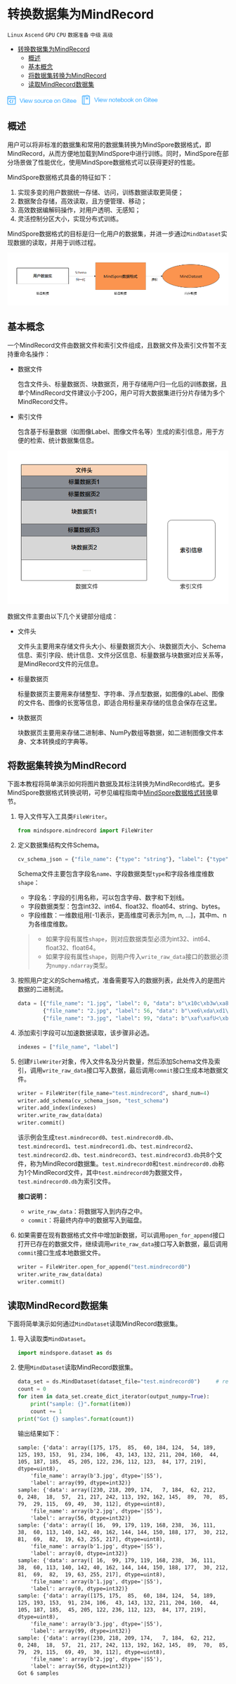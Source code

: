 # 转换数据集为MindRecord

`Linux` `Ascend` `GPU` `CPU` `数据准备` `中级` `高级`

<!-- TOC -->

- [转换数据集为MindRecord](#转换数据集为mindrecord)
    - [概述](#概述)
    - [基本概念](#基本概念)
    - [将数据集转换为MindRecord](#将数据集转换为mindrecord)
    - [读取MindRecord数据集](#读取mindrecord数据集)

<!-- /TOC -->

<a href="https://gitee.com/mindspore/docs/blob/master/tutorials/training/source_zh_cn/advanced_use/convert_dataset.md" target="_blank"><img src="../_static/logo_source.png"></a>&nbsp;&nbsp;
<a href="https://gitee.com/mindspore/docs/blob/master/tutorials/notebook/convert_dataset_to_mindrecord/convert_dataset_to_mindrecord.ipynb" target="_blank"><img src="../_static/logo_notebook.png"></a>

## 概述

用户可以将非标准的数据集和常用的数据集转换为MindSpore数据格式，即MindRecord，从而方便地加载到MindSpore中进行训练。同时，MindSpore在部分场景做了性能优化，使用MindSpore数据格式可以获得更好的性能。

MindSpore数据格式具备的特征如下：

1. 实现多变的用户数据统一存储、访问，训练数据读取更简便；
2. 数据聚合存储，高效读取，且方便管理、移动；
3. 高效数据编解码操作，对用户透明、无感知；
4. 灵活控制分区大小，实现分布式训练。

MindSpore数据格式的目标是归一化用户的数据集，并进一步通过`MindDataset`实现数据的读取，并用于训练过程。

![data_conversion_concept](./images/data_conversion_concept.png)

## 基本概念

一个MindRecord文件由数据文件和索引文件组成，且数据文件及索引文件暂不支持重命名操作：

- 数据文件

    包含文件头、标量数据页、块数据页，用于存储用户归一化后的训练数据，且单个MindRecord文件建议小于20G，用户可将大数据集进行分片存储为多个MindRecord文件。

- 索引文件

    包含基于标量数据（如图像Label、图像文件名等）生成的索引信息，用于方便的检索、统计数据集信息。

![mindrecord](./images/mindrecord.png)

数据文件主要由以下几个关键部分组成：

- 文件头

    文件头主要用来存储文件头大小、标量数据页大小、块数据页大小、Schema信息、索引字段、统计信息、文件分区信息、标量数据与块数据对应关系等，是MindRecord文件的元信息。

- 标量数据页

    标量数据页主要用来存储整型、字符串、浮点型数据，如图像的Label、图像的文件名、图像的长宽等信息，即适合用标量来存储的信息会保存在这里。

- 块数据页

    块数据页主要用来存储二进制串、NumPy数组等数据，如二进制图像文件本身、文本转换成的字典等。

## 将数据集转换为MindRecord

下面本教程将简单演示如何将图片数据及其标注转换为MindRecord格式。更多MindSpore数据格式转换说明，可参见编程指南中[MindSpore数据格式转换](https://www.mindspore.cn/doc/programming_guide/zh-CN/master/dataset_conversion.html)章节。

1. 导入文件写入工具类`FileWriter`。

    ```python
    from mindspore.mindrecord import FileWriter
    ```

2. 定义数据集结构文件Schema。

    ```python
    cv_schema_json = {"file_name": {"type": "string"}, "label": {"type": "int32"}, "data": {"type": "bytes"}}
    ```

    Schema文件主要包含字段名`name`、字段数据类型`type`和字段各维度维数`shape`：
    - 字段名：字段的引用名称，可以包含字母、数字和下划线。
    - 字段数据类型：包含int32、int64、float32、float64、string、bytes。
    - 字段维数：一维数组用[-1]表示，更高维度可表示为[m, n, ...]，其中m、n为各维度维数。

    > - 如果字段有属性`shape`，则对应数据类型必须为int32、int64、float32、float64。
    > - 如果字段有属性`shape`，则用户传入`write_raw_data`接口的数据必须为`numpy.ndarray`类型。

3. 按照用户定义的Schema格式，准备需要写入的数据列表，此处传入的是图片数据的二进制流。

    ```python
    data = [{"file_name": "1.jpg", "label": 0, "data": b"\x10c\xb3w\xa8\xee$o&<q\x8c\x8e(\xa2\x90\x90\x96\xbc\xb1\x1e\xd4QER\x13?\xff\xd9"},
            {"file_name": "2.jpg", "label": 56, "data": b"\xe6\xda\xd1\xae\x07\xb8>\xd4\x00\xf8\x129\x15\xd9\xf2q\xc0\xa2\x91YFUO\x1dsE1\x1ep"},
            {"file_name": "3.jpg", "label": 99, "data": b"\xaf\xafU<\xb8|6\xbd}\xc1\x99[\xeaj+\x8f\x84\xd3\xcc\xa0,i\xbb\xb9-\xcdz\xecp{T\xb1\xdb"}]
    ```

4. 添加索引字段可以加速数据读取，该步骤非必选。

    ```python
    indexes = ["file_name", "label"]
    ```

5. 创建`FileWriter`对象，传入文件名及分片数量，然后添加Schema文件及索引，调用`write_raw_data`接口写入数据，最后调用`commit`接口生成本地数据文件。

    ```python
    writer = FileWriter(file_name="test.mindrecord", shard_num=4)
    writer.add_schema(cv_schema_json, "test_schema")
    writer.add_index(indexes)
    writer.write_raw_data(data)
    writer.commit()
    ```

    该示例会生成`test.mindrecord0`、`test.mindrecord0.db`、`test.mindrecord1`、`test.mindrecord1.db`、`test.mindrecord2`、`test.mindrecord2.db`、`test.mindrecord3`、`test.mindrecord3.db`共8个文件，称为MindRecord数据集。`test.mindrecord0`和`test.mindrecord0.db`称为1个MindRecord文件，其中`test.mindrecord0`为数据文件，`test.mindrecord0.db`为索引文件。

    **接口说明：**
    - `write_raw_data`：将数据写入到内存之中。
    - `commit`：将最终内存中的数据写入到磁盘。

6. 如果需要在现有数据格式文件中增加新数据，可以调用`open_for_append`接口打开已存在的数据文件，继续调用`write_raw_data`接口写入新数据，最后调用`commit`接口生成本地数据文件。

    ```python
    writer = FileWriter.open_for_append("test.mindrecord0")
    writer.write_raw_data(data)
    writer.commit()
    ```

## 读取MindRecord数据集

下面将简单演示如何通过`MindDataset`读取MindRecord数据集。

1. 导入读取类`MindDataset`。

    ```python
    import mindspore.dataset as ds
    ```

2. 使用`MindDataset`读取MindRecord数据集。

    ```python
    data_set = ds.MindDataset(dataset_file="test.mindrecord0")     # read full dataset
    count = 0
    for item in data_set.create_dict_iterator(output_numpy=True):
        print("sample: {}".format(item))
        count += 1
    print("Got {} samples".format(count))
    ```

    输出结果如下：

    ```text
    sample: {'data': array([175, 175,  85,  60, 184, 124,  54, 189, 125, 193, 153,  91, 234, 106,  43, 143, 132, 211, 204, 160,  44, 105, 187, 185,  45, 205, 122, 236, 112, 123,  84, 177, 219], dtype=uint8),
        'file_name': array(b'3.jpg', dtype='|S5'),
        'label': array(99, dtype=int32)}
    sample: {'data': array([230, 218, 209, 174,   7, 184,  62, 212,   0, 248,  18,  57,  21, 217, 242, 113, 192, 162, 145,  89,  70,  85,  79,  29, 115,  69, 49,  30, 112], dtype=uint8),
        'file_name': array(b'2.jpg', dtype='|S5'),
        'label': array(56, dtype=int32)}
    sample: {'data': array([ 16,  99, 179, 119, 168, 238,  36, 111,  38,  60, 113, 140, 142, 40, 162, 144, 144, 150, 188, 177,  30, 212,  81,  69,  82,  19, 63, 255, 217], dtype=uint8),
        'file_name': array(b'1.jpg', dtype='|S5'),
        'label': array(0, dtype=int32)}
    sample: {'data': array([ 16,  99, 179, 119, 168, 238,  36, 111,  38,  60, 113, 140, 142, 40, 162, 144, 144, 150, 188, 177,  30, 212,  81,  69,  82,  19, 63, 255, 217], dtype=uint8),
        'file_name': array(b'1.jpg', dtype='|S5'),
        'label': array(0, dtype=int32)}
    sample: {'data': array([175, 175,  85,  60, 184, 124,  54, 189, 125, 193, 153,  91, 234, 106,  43, 143, 132, 211, 204, 160,  44, 105, 187, 185,  45, 205, 122, 236, 112, 123,  84, 177, 219], dtype=uint8),
        'file_name': array(b'3.jpg', dtype='|S5'),
        'label': array(99, dtype=int32)}
    sample: {'data': array([230, 218, 209, 174,   7, 184,  62, 212,   0, 248,  18,  57,  21, 217, 242, 113, 192, 162, 145,  89,  70,  85,  79,  29, 115,  69, 49,  30, 112], dtype=uint8),
        'file_name': array(b'2.jpg', dtype='|S5'),
        'label': array(56, dtype=int32)}
    Got 6 samples
    ```
